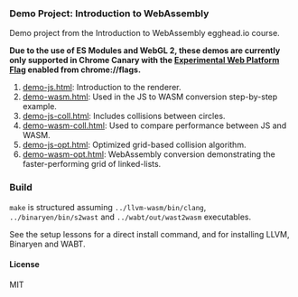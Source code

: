### Demo Project: Introduction to WebAssembly

Demo project from the Introduction to WebAssembly egghead.io course.

__Due to the use of ES Modules and WebGL 2, these demos are currently only supported in Chrome Canary with the [Experimental Web Platform Flag](chrome://flags/#enable-experimental-web-platform-features) enabled from chrome://flags.__

1. [demo-js.html](https://embed.plnkr.co/FFN9MY6gcpnh3PPR0Qya?autoCloseSidebar=true): Introduction to the renderer.
2. [demo-wasm.html](https://embed.plnkr.co/V14384GNZsGtwZJZNt1O?autoCloseSidebar=true&show=demo.c,index.html,preview): Used in the JS to WASM conversion step-by-step example.
3. [demo-js-coll.html](https://embed.plnkr.co/DI8imAG2fpKwqqAMxqWS?autoCloseSidebar=true): Includes collisions between circles.
4. [demo-wasm-coll.html](https://embed.plnkr.co/cN4q3f6EdCCSpM8U1MV3?autoCloseSidebar=true&show=demo-coll.c,preview): Used to compare performance between JS and WASM.
5. [demo-js-opt.html](https://embed.plnkr.co/HjBosWsN4YNi8M1cJt7h?autoCloseSidebar=true): Optimized grid-based collision algorithm.
6. [demo-wasm-opt.html](https://embed.plnkr.co/jsMi5oltGnT0Jn38js3v?autoCloseSidebar=true&show=demo-opt.c,preview): WebAssembly conversion demonstrating the faster-performing grid of linked-lists.

### Build

`make` is structured assuming `../llvm-wasm/bin/clang`, `../binaryen/bin/s2wast` and `../wabt/out/wast2wasm` executables.

See the setup lessons for a direct install command, and for installing LLVM, Binaryen and WABT.

#### License

MIT
